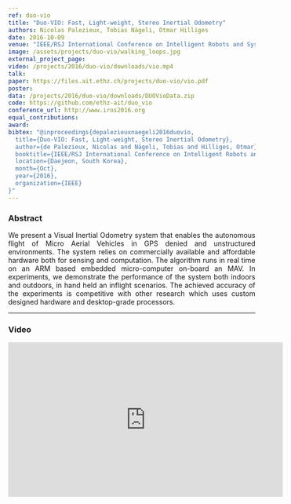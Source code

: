 ```yaml
---
ref: duo-vio
title: "Duo-VIO: Fast, Light-weight, Stereo Inertial Odometry"
authors: Nicolas Palezieux, Tobias Nägeli, Otmar Hilliges
date: 2016-10-09
venue: "IEEE/RSJ International Conference on Intelligent Robots and Systems (IROS)"
image: /assets/projects/duo-vio/walking_loops.jpg
external_project_page: 
video: /projects/2016/duo-vio/downloads/vio.mp4
talk: 
paper: https://files.ait.ethz.ch/projects/duo-vio/vio.pdf
poster: 
data: /projects/2016/duo-vio/downloads/DUOVioData.zip
code: https://github.com/ethz-ait/duo_vio
conference_url: http://www.iros2016.org
equal_contributions: 
award: 
bibtex: "@inproceedings{depalezieuxnaegeli2016duovio,
  title={Duo-VIO: Fast, Light-weight, Stereo Inertial Odometry},
  author={de Palezieux, Nicolas and Nägeli, Tobias and Hilliges, Otmar},
  booktitle={IEEE/RSJ International Conference on Intelligent Robots and Systems (IROS)},
  location={Daejeon, South Korea},
  month={Oct},
  year={2016},
  organization={IEEE}
}"
---
```


<h3>Abstract</h3>
<p align="justify">
We present a Visual Inertial Odometry system
that enables the autonomous flight of Micro Aerial Vehicles
in GPS denied and unstructured environments. The system
relies on commercially available and affordable hardware both
for sensing and computation. The algorithm runs in real time
on an ARM based embedded micro-computer on-board an
MAV. In experiments, we demonstrate the performance of
the system both indoors and outdoors, in hand held an inflight
scenarios. The achieved accuracy of the experiments is
competitive with other research which uses custom designed
hardware and desktop-grade processors.
</p>
<hr />
    


<h3>Video</h3>
<div class="video" align="center">
   <iframe width="560" height="315" src="https://www.youtube.com/embed/-cRCTA3MH90" frameborder="0" allowfullscreen></iframe>
</div>